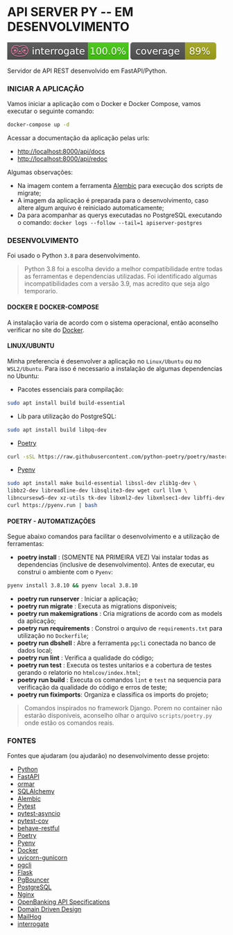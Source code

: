 # API SERVER PY -- EM DESENVOLVIMENTO
<p>
<a href="https://interrogate.readthedocs.io/en/latest/"><img src="./docs/badge_interrogate.svg"></a>
<a href="https://pytest-cov.readthedocs.io/en/latest/readme.html"><img src="./docs/badge_coverage.svg"></a>
</p>

Servidor de API REST desenvolvido em FastAPI/Python.

### INICIAR A APLICAÇÃO

Vamos iniciar a aplicação com o Docker e Docker Compose, vamos executar o seguinte comando:
```bash
docker-compose up -d
```
Acessar a documentação da aplicação pelas urls:
- [http://localhost:8000/api/docs](http://localhost:8000/api/docs)
- [http://localhost:8000/api/redoc](http://localhost:8000/api/redoc)

Algumas observações:
- Na imagem contem a ferramenta [Alembic](https://alembic.sqlalchemy.org/en/latest/) para execução dos scripts de migrate;
- A imagem da aplicação é preparada para o desenvolvimento, caso altere algum arquivo é reiniciado automaticamente;
- Da para acompanhar as querys executadas no PostgreSQL executando o comando: `docker logs --follow --tail=1 apiserver-postgres`

### DESENVOLVIMENTO
Foi usado o Python `3.8` para desenvolvimento. 
> Python 3.8 foi a escolha devido a melhor compatibilidade entre todas as ferramentas e dependencias utilizadas. Foi identificado algumas incompatibilidades com a versão 3.9, mas acredito que seja algo temporario.

#### DOCKER E DOCKER-COMPOSE
A instalação varia de acordo com o sistema operacional, então aconselho verificar no site do [Docker](https://docs.docker.com/).

#### LINUX/UBUNTU
Minha preferencia é desenvolver a aplicação no `Linux/Ubuntu` ou no `WSL2/Ubuntu`.
Para isso é necessario a instalação de algumas dependencias no Ubuntu:

- Pacotes essenciais para compilação:
```bash
sudo apt install build build-essential
```
- Lib para utilização do PostgreSQL:
```bash
sudo apt install build libpq-dev
```
- [Poetry](https://python-poetry.org/)
```bash
curl -sSL https://raw.githubusercontent.com/python-poetry/poetry/master/get-poetry.py | python3 -
```
- [Pyenv](https://github.com/pyenv/pyenv)
```bash
sudo apt install make build-essential libssl-dev zlib1g-dev \
libbz2-dev libreadline-dev libsqlite3-dev wget curl llvm \
libncursesw5-dev xz-utils tk-dev libxml2-dev libxmlsec1-dev libffi-dev liblzma-dev && \
curl https://pyenv.run | bash
```

#### POETRY - AUTOMATIZAÇÕES
Segue abaixo comandos para facilitar o desenvolvimento e a utilização de ferramentas:

- **poetry install** : (SOMENTE NA PRIMEIRA VEZ) Vai instalar todas as dependencias (inclusive de desenvolvimento). Antes de executar, eu construi o ambiente com o `Pyenv`:
```bash
pyenv install 3.8.10 && pyenv local 3.8.10
```
- **poetry run runserver** : Iniciar a aplicação;
- **poetry run migrate** : Executa as migrations disponiveis;
- **poetry run makemigrations** : Cria migrations de acordo com as models da aplicação;
- **poetry run requirements** : Constroi o arquivo de `requirements.txt` para utilização no `Dockerfile`;
- **poetry run dbshell** : Abre a ferramenta `pgcli` conectada no banco de dados local;
- **poetry run lint** : Verifica a qualidade do código;
- **poetry run test** : Executa os testes unitarios e a cobertura de testes gerando o relatorio no `htmlcov/index.html`;
- **poetry run build** : Executa os comandos `lint` e `test` na sequencia para verificação da qualidade do código e erros de teste;
- **poetry run fiximports**: Organiza e classifica os imports do projeto;

> Comandos inspirados no framework Django. Porem no container não estarão disponiveis, aconselho olhar o arquivo `scripts/poetry.py` onde estão os comandos reais.


###  FONTES

Fontes que ajudaram (ou ajudarão) no desenvolvimento desse projeto:

- [Python](https://www.python.org/)
- [FastAPI](https://fastapi.tiangolo.com/)
- [ormar](https://github.com/collerek/ormar)
- [SQLAlchemy](https://www.sqlalchemy.org/)
- [Alembic](https://alembic.sqlalchemy.org/en/latest/)
- [Pytest](https://docs.pytest.org/en/6.2.x/)
- [pytest-asyncio](https://github.com/pytest-dev/pytest-asyncio)
- [pytest-cov](https://github.com/pytest-dev/pytest-cov)
- [behave-restful](https://github.com/behave-restful/behave-restful)
- [Poetry](https://python-poetry.org/)
- [Pyenv](https://github.com/pyenv/pyenv)
- [Docker](https://docs.docker.com/)
- [uvicorn-gunicorn](https://github.com/tiangolo/uvicorn-gunicorn-docker)
- [pgcli](https://www.pgcli.com/)
- [Flask](https://flask.palletsprojects.com/en/2.0.x/)
- [PgBouncer](https://www.pgbouncer.org/)
- [PostgreSQL](https://www.postgresql.org/)
- [Nginx](https://hub.docker.com/_/nginx)
- [OpenBanking API Specifications](https://standards.openbanking.org.uk/api-specifications/)
- [Domain Driven Design](https://martinfowler.com/tags/domain%20driven%20design.html)
- [MailHog](https://github.com/mailhog/MailHog)
- [interrogate](https://interrogate.readthedocs.io/en/latest/)
